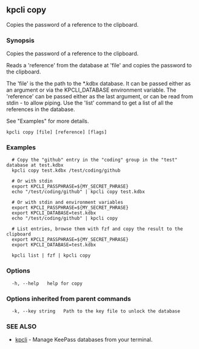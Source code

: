 ## kpcli copy

Copies the password of a reference to the clipboard.

### Synopsis

Copies the password of a reference to the clipboard.

Reads a 'reference' from the database at 'file' and copies the password to the clipboard.

The 'file' is the the path to the *.kdbx database. It can be passed either as an argument or via the KPCLI_DATABASE environment variable.
The 'reference' can be passed either as the last argument, or can be read from stdin - to allow piping.
Use the 'list' command to get a list of all the references in the database.

See "Examples" for more details.

```
kpcli copy [file] [reference] [flags]
```

### Examples

```
  # Copy the "github" entry in the "coding" group in the "test" database at test.kdbx
  kpcli copy test.kdbx /test/coding/github

  # Or with stdin
  export KPCLI_PASSPHRASE=${MY_SECRET_PHRASE}
  echo "/test/coding/github" | kpcli copy test.kdbx

  # Or with stdin and environment variables
  export KPCLI_PASSPHRASE=${MY_SECRET_PHRASE}
  export KPCLI_DATABASE=test.kdbx
  echo "/test/coding/github" | kpcli copy

  # List entries, browse them with fzf and copy the result to the clipboard
  export KPCLI_PASSPHRASE=${MY_SECRET_PHRASE}
  export KPCLI_DATABASE=test.kdbx

  kpcli list | fzf | kpcli copy
```

### Options

```
  -h, --help   help for copy
```

### Options inherited from parent commands

```
  -k, --key string   Path to the key file to unlock the database
```

### SEE ALSO

* [kpcli](kpcli.md)	 - Manage KeePass databases from your terminal.

